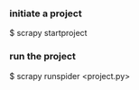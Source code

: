 ### initiate a project
$ scrapy startproject <projectname>

### run the project
$ scrapy runspider <project.py>